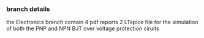 ### branch details <br />
the Electronics branch contain
4 pdf reports 
2 LTspice file for the simulation of both the PNP and NPN BJT over voltage protection ciruits
